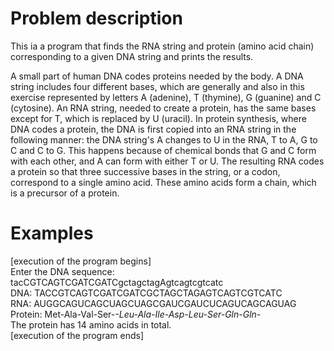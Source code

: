 # Problem description
This ia a program that finds the RNA string and protein (amino acid chain) corresponding to a given DNA string and prints the results.

A small part of human DNA codes proteins needed by the body. A DNA string includes four different bases, which are generally and also in this exercise represented by letters A (adenine), T (thymine), G (guanine) and C (cytosine). An RNA string, needed to create a protein, has the same bases except for T, which is replaced by U (uracil). In protein synthesis, where DNA codes a protein, the DNA is first copied into an RNA string in the following manner: the DNA string's A changes to U in the RNA, T to A, G to C and C to G. This happens because of chemical bonds that G and C form with each other, and A can form with either T or U. The resulting RNA codes a protein so that three successive bases in the string, or a codon, correspond to a single amino acid. These amino acids form a chain, which is a precursor of a protein.
# Examples
[execution of the program begins]\
Enter the DNA sequence:\
tacCGTCAGTCGATCGATCgctagctagAgtcagtcgtcatc\
DNA: TACCGTCAGTCGATCGATCGCTAGCTAGAGTCAGTCGTCATC\
RNA: AUGGCAGUCAGCUAGCUAGCGAUCGAUCUCAGUCAGCAGUAG\
Protein: Met-Ala-Val-Ser-*-Leu-Ala-Ile-Asp-Leu-Ser-Gln-Gln-*\
The protein has 14 amino acids in total.\
[execution of the program ends]
